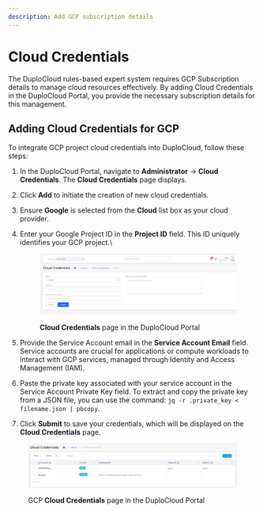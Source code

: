 ```yaml
---
description: Add GCP subscription details
---
```


# Cloud Credentials

The DuploCloud rules-based expert system requires GCP Subscription details to manage cloud resources effectively. By adding Cloud Credentials in the DuploCloud Portal, you provide the necessary subscription details for this management.

## Adding Cloud Credentials for GCP

To integrate GCP project cloud credentials into DuploCloud, follow these steps:

1. In the DuploCloud Portal, navigate to **Administrator** -> **Cloud Credentials**. The **Cloud Credentials** page displays.
2. Click **Add** to initiate the creation of new cloud credentials.
3. Ensure **Google** is selected from the **Cloud** list box as your cloud provider.
4.  Enter your Google Project ID in the **Project ID** field. This ID uniquely identifies your GCP project.\


    <figure><img src="../../.gitbook/assets/gcp_cc2.png" alt=""><figcaption><p><strong>Cloud Credentials</strong> page in the DuploCloud Portal</p></figcaption></figure>


5. Provide the Service Account email in the **Service Account Email** field. Service accounts are crucial for applications or compute workloads to interact with GCP services, managed through Identity and Access Management (IAM).
6. Paste the private key associated with your service account in the Service Account Private Key field. To extract and copy the private key from a JSON file, you can use the command:  `jq -r .private_key < filename.json | pbcopy`.
7. Click **Submit** to save your credentials, which will be displayed on the **Cloud Credentials** page.

<figure><img src="../../.gitbook/assets/CLOUDCREDS.png" alt=""><figcaption><p>GCP <strong>Cloud Credentials</strong> page in the DuploCloud Portal</p></figcaption></figure>
